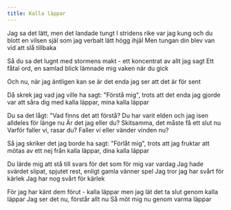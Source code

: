 ```yaml
---
title: Kalla läppar
---
```


Jag sa det lätt, men det landade tungt
I stridens rike var jag kung
och du blott en vilsen själ
som jag verbalt lätt högg ihjäl
Men tungan din blev van
vid att slå tillbaka

Så du sa det lugnt med stormens makt -
ett koncentrat av allt jag sagt
Ett fåtal ord, en samlad blick
lämnade mig vaken när du gick

Och nu, när jag äntligen kan se
är det enda jag ser
att det är för sent

Då skrek jag vad jag ville ha sagt:
"Förstå mig",
trots att det enda jag gjorde
var att såra dig
med kalla läppar,
mina kalla läppar

Du sa det lågt:
"Vad finns det att förstå?
Du har varit elden och jag isen
alldeles för länge nu
Är det jag eller du?
Skitsamma, det måste få ett slut nu
Varför faller vi, rasar du?
Faller vi eller vänder vinden nu?

Så jag skriker det jag borde ha sagt:
"Förlåt mig",
trots att jag fruktar
att mötas av ett nej
från kalla läppar,
dina kalla läppar

Du lärde mig att stå till svars
för det som för mig var vardag
Jag hade svärdet slipat, spjutet rest,
enligt gamla vänner spel
Jag tror jag har svårt för kärlek
Jag har nog svårt för kärlek

För jag har känt dem förut -
kalla läppar
men jag lät det ta slut
genom kalla läppar
Jag ser det nu,
förstår allt nu
Så möt mig nu
genom varma läppar
